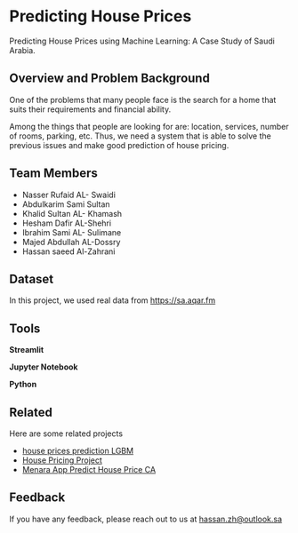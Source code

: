 # Predicting House Prices

Predicting House Prices using Machine Learning: A Case Study of Saudi Arabia.


## Overview and Problem Background

One of the problems that many people face is the search for a home that 
suits their requirements and financial ability.

Among the things that people are looking for are: location, services, 
number of rooms, parking, etc. Thus, we need a system that is able to solve 
the previous issues and make good prediction of house pricing.
## Team Members
- Nasser Rufaid AL- Swaidi
- Abdulkarim Sami Sultan
- Khalid Sultan AL- Khamash
- Hesham Dafir AL-Shehri 
- Ibrahim Sami AL- Sulimane
- Majed Abdullah AL-Dossry 
- Hassan saeed Al-Zahrani 
## Dataset

In this project, we used real data from https://sa.aqar.fm


## Tools

**Streamlit**

**Jupyter Notebook**

**Python** 

## Related

Here are some related projects

- [house prices prediction LGBM](https://github.com/uzunb/house-prices-prediction-LGBM)
- [House Pricing Project](https://github.com/tmcroyce/House_Pricing_Project)
- [Menara App Predict House Price CA](https://github.com/akthammomani/Menara-App-Predict-House-Price-CA)

## Feedback

If you have any feedback, please reach out to us at hassan.zh@outlook.sa

